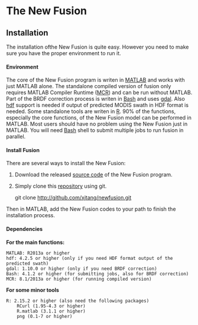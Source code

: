 # The New Fusion
## Installation
The installation ofthe New Fusion is quite easy. However you need to make sure you have the proper environment to run it.

#### Environment
The core of the New Fusion program is writen in [MATLAB](http://matlab.com) and works with just MATLAB alone. The standalone compiled version of fusion only requires MATLAB Compiler Runtime ([MCR](http://www.mathworks.com/products/compiler/mcr/)) and can be run without MATLAB. Part of the BRDF correction process is writen in [Bash](https://en.wikipedia.org/wiki/Bash_(Unix_shell)) and uses [gdal](https://http://gdal.org/). Also [hdf](https://hdfeos.org/) support is needed if output of predicted MODIS swath in HDF format is needed. Some standalone tools are writen in [R](https://r-project.org/). 90% of the functions, especially the core functions, of the New Fusion model can be performed in MATLAB. Most users should have no problem using the New Fusion just in MATLAB. You will need [Bash](https://en.wikipedia.org/wiki/Bash_(Unix_shell)) shell to submit multiple jobs to run fusion in parallel.  

#### Install Fusion
There are several ways to install the New Fusion:  
1. Download the released [source code](https://github.com/xjtang/newfusion/releases) of the New Fusion program.  
2. Simply clone this [repository](https://github.com/xjtang/newfusion) using git.  

    git clone http://github.com/xjtang/newfusion.git
    
Then in MATLAB, add the New Fusion codes to your path to finish the installation process.    

#### Dependencies
**For the main functions:**  

    MATLAB: R2013a or higher 
    hdf: 4.2.5 or higher (only if you need HDF format output of the predicted swath)
    gdal: 1.10.0 or higher (only if you need BRDF correction)
    Bash: 4.1.2 or higher (for submitting jobs, also for BRDF correction)
    MCR: 8.1/2013a or higher (for running compiled version)

**For some minor tools**

    R: 2.15.2 or higher (also need the following packages)
        RCurl (1.95-4.3 or higher)
        R.matlab (3.1.1 or higher)
        png (0.1-7 or higher)
